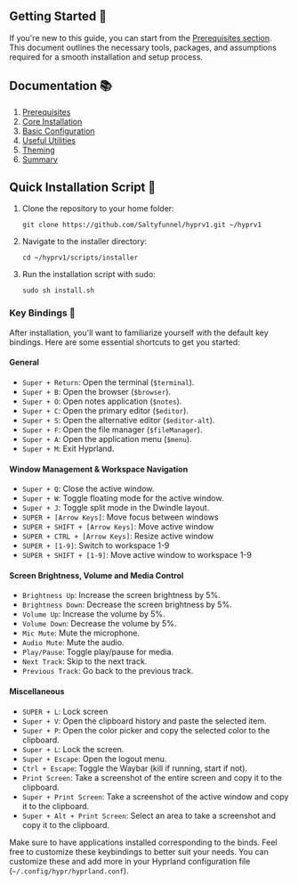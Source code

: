 ## Getting Started 🚀
If you're new to this guide, you can start from the [Prerequisites section](docs/prerequisites.md). This document outlines the necessary tools, packages, and assumptions required for a smooth installation and setup process.

## Documentation 📚
1. [Prerequisites](docs/prerequisites.md)
2. [Core Installation](docs/installation_Hypr.md)
3. [Basic Configuration](docs/basic_configuration.md)
4. [Useful Utilities](docs/useful_utilities.md)
5. [Theming](docs/theming.md)
6. [Summary](docs/final.md)


## Quick Installation Script 🚀

1. Clone the repository to your home folder:
    ```
    git clone https://github.com/Saltyfunnel/hyprv1.git ~/hyprv1
    ```
2. Navigate to the installer directory:
    ```
    cd ~/hyprv1/scripts/installer
    ```
3. Run the installation script with sudo:
    ```
    sudo sh install.sh
    ```

### Key Bindings 🎹

After installation, you'll want to familiarize yourself with the default key bindings. Here are some essential shortcuts to get you started:

#### General
- `Super + Return`: Open the terminal (`$terminal`).
- `Super + B`: Open the browser (`$browser`).
- `Super + O`: Open notes application (`$notes`).
- `Super + C`: Open the primary editor (`$editor`).
- `Super + S`: Open the alternative editor (`$editor-alt`).
- `Super + F`: Open the file manager (`$fileManager`).
- `Super + A`: Open the application menu (`$menu`).
- `Super + M`: Exit Hyprland.

#### Window Management & Workspace Navigation
- `Super + Q`: Close the active window.
- `Super + W`: Toggle floating mode for the active window.
- `Super + J`: Toggle split mode in the Dwindle layout.
- `SUPER + [Arrow Keys]`: Move focus between windows
- `SUPER + SHIFT + [Arrow Keys]`: Move active window
- `SUPER + CTRL + [Arrow Keys]`: Resize active window
- `SUPER + [1-9]`: Switch to workspace 1-9
- `SUPER + SHIFT + [1-9]`: Move active window to workspace 1-9

#### Screen Brightness, Volume and Media Control
- `Brightness Up`: Increase the screen brightness by 5%.
- `Brightness Down`: Decrease the screen brightness by 5%.
- `Volume Up`: Increase the volume by 5%.
- `Volume Down`: Decrease the volume by 5%.
- `Mic Mute`: Mute the microphone.
- `Audio Mute`: Mute the audio.
- `Play/Pause`: Toggle play/pause for media.
- `Next Track`: Skip to the next track.
- `Previous Track`: Go back to the previous track.

#### Miscellaneous
- `SUPER + L`: Lock screen
- `Super + V`: Open the clipboard history and paste the selected item.
- `Super + P`: Open the color picker and copy the selected color to the clipboard.
- `Super + L`: Lock the screen.
- `Super + Escape`: Open the logout menu.
- `Ctrl + Escape`: Toggle the Waybar (kill if running, start if not).
- `Print Screen`: Take a screenshot of the entire screen and copy it to the clipboard.
- `Super + Print Screen`: Take a screenshot of the active window and copy it to the clipboard.
- `Super + Alt + Print Screen`: Select an area to take a screenshot and copy it to the clipboard.

Make sure to have applications installed corresponding to the binds. Feel free to customize these keybindings to better suit your needs. You can customize these and add more in your Hyprland configuration file (`~/.config/hypr/hyprland.conf`).

